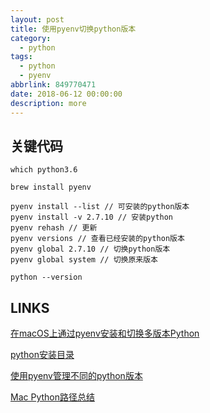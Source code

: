 ```yaml
---
layout: post
title: 使用pyenv切换python版本
category: 
  - python
tags: 
  - python 
  - pyenv
abbrlink: 849770471
date: 2018-06-12 00:00:00
description: more
---
```


## 关键代码

	which python3.6

	brew install pyenv

	pyenv install --list // 可安装的python版本
	pyenv install -v 2.7.10 // 安装python
	pyenv rehash // 更新
	pyenv versions // 查看已经安装的python版本
	pyenv global 2.7.10 // 切换python版本
	pyenv global system // 切换原来版本

	python --version

## LINKS

[在macOS上通过pyenv安装和切换多版本Python](https://www.cnblogs.com/blackmatrix/p/5591341.html)   

[python安装目录](https://blog.csdn.net/shelldawn/article/details/77912902)  

[使用pyenv管理不同的python版本](https://www.cnblogs.com/zydev/p/7802079.html)  

[Mac Python路径总结](https://blog.csdn.net/transformer_wsz/article/details/72848547)  